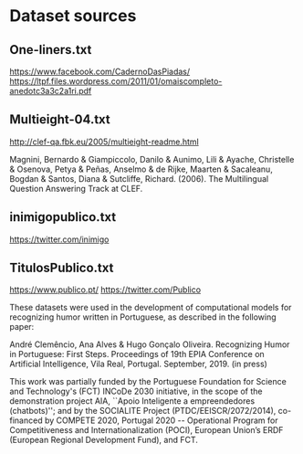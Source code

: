 # Dataset sources

## One-liners.txt 
https://www.facebook.com/CadernoDasPiadas/ 
https://ltpf.files.wordpress.com/2011/01/omaiscompleto-anedotc3a3c2a1ri.pdf

## Multieight-04.txt

http://clef-qa.fbk.eu/2005/multieight-readme.html

Magnini, Bernardo & Giampiccolo, Danilo & Aunimo, Lili & Ayache, Christelle & Osenova, Petya & Peñas, Anselmo & de Rijke, Maarten & Sacaleanu, Bogdan & Santos, Diana & Sutcliffe, Richard. (2006). The Multilingual Question Answering Track at CLEF. 

## inimigopublico.txt

https://twitter.com/inimigo

## TitulosPublico.txt

https://www.publico.pt/
https://twitter.com/Publico



These datasets were used in the development of computational models for recognizing humor written in Portuguese, as described in the following paper:

André Clemêncio, Ana Alves & Hugo Gonçalo Oliveira. Recognizing Humor in Portuguese: First Steps. Proceedings of 19th EPIA Conference on Artificial Intelligence, Vila Real, Portugal. September, 2019. (in press)

This work was partially funded by the Portuguese Foundation for Science and Technology's (FCT) INCoDe 2030 initiative, in the scope of the demonstration project AIA, ``Apoio Inteligente a empreendedores (chatbots)'';
and by the SOCIALITE Project (PTDC/EEISCR/2072/2014), co-financed by COMPETE 2020, Portugal 2020 -- Operational Program for Competitiveness and Internationalization (POCI), European Union’s ERDF (European Regional Development Fund), and FCT.